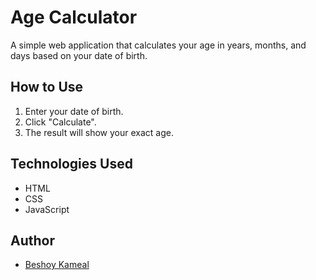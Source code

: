 # Age Calculator

A simple web application that calculates your age in years, months, and days based on your date of birth.

## How to Use
1. Enter your date of birth.
2. Click "Calculate".
3. The result will show your exact age.

## Technologies Used
- HTML
- CSS
- JavaScript

## Author
- [Beshoy Kameal](https://github.com/beshoo12)

